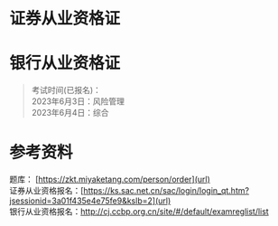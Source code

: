 # 证券从业资格证  

# 银行从业资格证  
>考试时间(已报名)：  
2023年6月3日：风险管理  
2023年6月4日：综合  

# 参考资料  
题库： [https://zkt.miyaketang.com/person/order](url)  
证券从业资格报名：[https://ks.sac.net.cn/sac/login/login_qt.htm?jsessionid=3a01f435e4e75fe9&kslb=2](url)  
银行从业资格报名：http://cj.ccbp.org.cn/site/#/default/examreglist/list  
